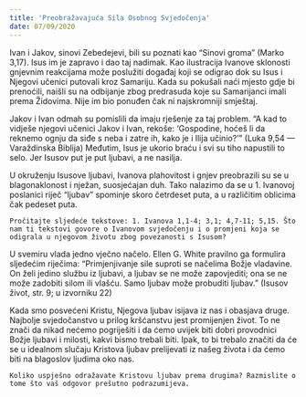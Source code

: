 ```yaml
---
title: 'Preobražavajuća Sila Osobnog Svjedočenja'
date: 07/09/2020
---
```


Ivan i Jakov, sinovi Zebedejevi, bili su poznati kao “Sinovi groma” (Marko 3,17). Isus im je zapravo i dao taj nadimak. Kao ilustracija Ivanove sklonosti gnjevnim reakcijama može poslužiti događaj koji se odigrao dok su Isus i Njegovi učenici putovali kroz Samariju. Kada su pokušali naći mjesto gdje bi prenoćili, naišli su na odbijanje zbog predrasuda koje su Samarijanci imali prema Židovima. Nije im bio ponuđen čak ni najskromniji smještaj.

Jakov i Ivan odmah su pomislili da imaju rješenje za taj problem. “A kad to vidješe njegovi učenici Jakov i Ivan, rekoše: ‘Gospodine, hoćeš li da reknemo ognju da siđe s neba i zatre ih, kako je i Ilija učinio?’” (Luka 9,54 — Varaždinska Biblija) Međutim, Isus je ukorio braću i svi su tiho napustili to selo. Jer Isusov put je put ljubavi, a ne nasilja.

U okruženju Isusove ljubavi, Ivanova plahovitost i gnjev preobrazili su se u blagonaklonost i nježan, suosjećajan duh. Tako nalazimo da se u 1. Ivanovoj poslanici riječ “ljubav” spominje skoro četrdeset puta, a u različitim oblicima čak pedeset puta.

`Pročitajte sljedeće tekstove: 1. Ivanova 1,1-4; 3,1; 4,7-11; 5,15. Što nam ti tekstovi govore o Ivanovom svjedočenju i o promjeni koja se odigrala u njegovom životu zbog povezanosti s Isusom?`

U svemiru vlada jedno vječno načelo. Ellen G. White pravilno ga formulira sljedećim riječima: “Primjenjivanje sile suproti se načelima Božje vladavine. On želi jedino službu iz ljubavi, a ljubav se ne može zapovjediti; ona se ne može zadobiti silom ili vlašću. Samo ljubav može probuditi ljubav.” (Isusov život, str. 9; u izvorniku 22)

Kada smo posvećeni Kristu, Njegova ljubav isijava iz nas i obasjava druge. Najbolje svjedočanstvo u prilog kršćanstvu jest promijenjen život. To ne znači da nikad nećemo pogriješiti i da ćemo uvijek biti dobri provodnici Božje ljubavi i milosti, kakvi bismo trebali biti. Ipak, to bi trebalo značiti da će se u idealnom slučaju Kristova ljubav prelijevati iz našeg života i da ćemo biti na blagoslov ljudima oko nas.

`Koliko uspješno odražavate Kristovu ljubav prema drugima? Razmislite o tome što vaš odgovor prešutno podrazumijeva.`